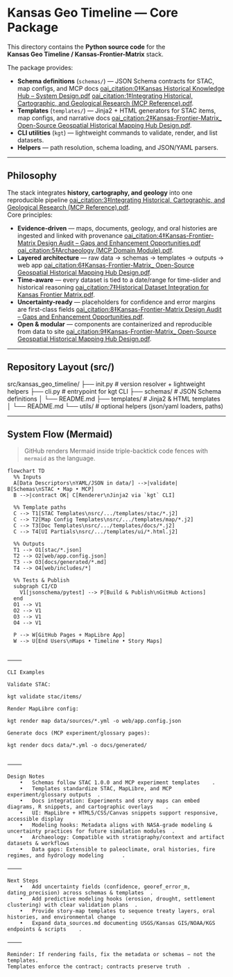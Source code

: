 # Kansas Geo Timeline — Core Package

This directory contains the **Python source code** for the  
**Kansas Geo Timeline / Kansas-Frontier-Matrix** stack.

The package provides:
- **Schema definitions** (`schemas/`) — JSON Schema contracts for STAC, map configs, and MCP docs [oai_citation:0‡Kansas Historical Knowledge Hub – System Design.pdf](file-service://file-P6gGz263QNwmmVYw8LBSvB) [oai_citation:1‡Integrating Historical, Cartographic, and Geological Research (MCP Reference).pdf](file-service://file-HTPyrF5na2BY7mrNRai468).
- **Templates** (`templates/`) — Jinja2 + HTML generators for STAC items, map configs, and narrative docs [oai_citation:2‡Kansas-Frontier-Matrix_ Open-Source Geospatial Historical Mapping Hub Design.pdf](file-service://file-CrPP4mcnyNq5sGJotXDwSv).
- **CLI utilities** (`kgt`) — lightweight commands to validate, render, and list datasets.
- **Helpers** — path resolution, schema loading, and JSON/YAML parsers.

---

## Philosophy

The stack integrates **history, cartography, and geology** into one reproducible pipeline [oai_citation:3‡Integrating Historical, Cartographic, and Geological Research (MCP Reference).pdf](file-service://file-HTPyrF5na2BY7mrNRai468).  
Core principles:
- **Evidence-driven** — maps, documents, geology, and oral histories are ingested and linked with provenance [oai_citation:4‡Kansas-Frontier-Matrix Design Audit – Gaps and Enhancement Opportunities.pdf](file-service://file-BgUSuffTiRq4qidye2sPwN) [oai_citation:5‡Archaeology (MCP Domain Module).pdf](file-service://file-YEVu6bSFdnokatJ563EmVA).
- **Layered architecture** — raw data → schemas → templates → outputs → web app [oai_citation:6‡Kansas-Frontier-Matrix_ Open-Source Geospatial Historical Mapping Hub Design.pdf](file-service://file-CrPP4mcnyNq5sGJotXDwSv).
- **Time-aware** — every dataset is tied to a date/range for time-slider and historical reasoning [oai_citation:7‡Historical Dataset Integration for Kansas Frontier Matrix.pdf](file-service://file-EG371w17RJTzXWjXvqgsB6).
- **Uncertainty-ready** — placeholders for confidence and error margins are first-class fields [oai_citation:8‡Kansas-Frontier-Matrix Design Audit – Gaps and Enhancement Opportunities.pdf](file-service://file-BgUSuffTiRq4qidye2sPwN).
- **Open & modular** — components are containerized and reproducible from data to site [oai_citation:9‡Kansas-Frontier-Matrix_ Open-Source Geospatial Historical Mapping Hub Design.pdf](file-service://file-CrPP4mcnyNq5sGJotXDwSv).

---

## Repository Layout (src/)

src/kansas_geo_timeline/
├── init.py          # version resolver + lightweight helpers
├── cli.py               # entrypoint for kgt CLI
├── schemas/             # JSON Schema definitions
│   └── README.md
├── templates/           # Jinja2 & HTML templates
│   └── README.md
└── utils/               # optional helpers (json/yaml loaders, paths)

---

## System Flow (Mermaid)

> GitHub renders Mermaid inside triple-backtick code fences with `mermaid` as the language.

```mermaid
flowchart TD
  %% Inputs
  A[Data Descriptors\nYAML/JSON in data/] -->|validate| B[Schemas\nSTAC • Map • MCP]
  B -->|contract OK| C[Renderer\nJinja2 via `kgt` CLI]

  %% Template paths
  C --> T1[STAC Templates\nsrc/.../templates/stac/*.j2]
  C --> T2[Map Config Templates\nsrc/.../templates/map/*.j2]
  C --> T3[Doc Templates\nsrc/.../templates/docs/*.j2]
  C --> T4[UI Partials\nsrc/.../templates/ui/*.html.j2]

  %% Outputs
  T1 --> O1[stac/*.json]
  T2 --> O2[web/app.config.json]
  T3 --> O3[docs/generated/*.md]
  T4 --> O4[web/includes/*]

  %% Tests & Publish
  subgraph CI/CD
    V1[jsonschema/pytest] --> P[Build & Publish\nGitHub Actions]
  end
  O1 --> V1
  O2 --> V1
  O3 --> V1
  O4 --> V1

  P --> W[GitHub Pages + MapLibre App]
  W --> U[End Users\nMaps • Timeline • Story Maps]


⸻

CLI Examples

Validate STAC:

kgt validate stac/items/

Render MapLibre config:

kgt render map data/sources/*.yml -o web/app.config.json

Generate docs (MCP experiment/glossary pages):

kgt render docs data/*.yml -o docs/generated/


⸻

Design Notes
	•	Schemas follow STAC 1.0.0 and MCP experiment templates ￼ ￼.
	•	Templates standardize STAC, MapLibre, and MCP experiment/glossary outputs ￼.
	•	Docs integration: Experiments and story maps can embed diagrams, R snippets, and cartographic overlays ￼ ￼.
	•	UI: MapLibre + HTML5/CSS/Canvas snippets support responsive, accessible display ￼ ￼ ￼ ￼.
	•	Modeling hooks: Metadata aligns with NASA-grade modeling & uncertainty practices for future simulation modules ￼.
	•	Archaeology: Compatible with stratigraphy/context and artifact datasets & workflows ￼.
	•	Data gaps: Extensible to paleoclimate, oral histories, fire regimes, and hydrology modeling ￼ ￼ ￼.

⸻

Next Steps
	•	Add uncertainty fields (confidence, georef_error_m, dating_precision) across schemas & templates ￼.
	•	Add predictive modeling hooks (erosion, drought, settlement clustering) with clear validation plans ￼.
	•	Provide story-map templates to sequence treaty layers, oral histories, and environmental change ￼.
	•	Expand data_sources.md documenting USGS/Kansas GIS/NOAA/KGS endpoints & scripts ￼ ￼.

⸻

Reminder: If rendering fails, fix the metadata or schemas — not the templates.
Templates enforce the contract; contracts preserve truth ￼.

